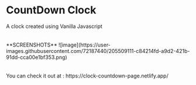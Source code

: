 <h1>CountDown Clock</h1>
A clock created using Vanilla Javascript 
<br/><br/><br/>
**SCREENSHOTS**
![image](https://user-images.githubusercontent.com/72187440/205509111-c84214fd-a9d2-421b-91dd-cca00e1bf353.png)
<br><br><br>
You can check it out at : https://clock-countdown-page.netlify.app/

